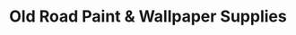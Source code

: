 ---
title: "Old Road Paint & Wallpaper Supplies"
url: /clacton-on-sea/old-road-paint-und-wallpaper-supplies/
shop: Baumarkt
---